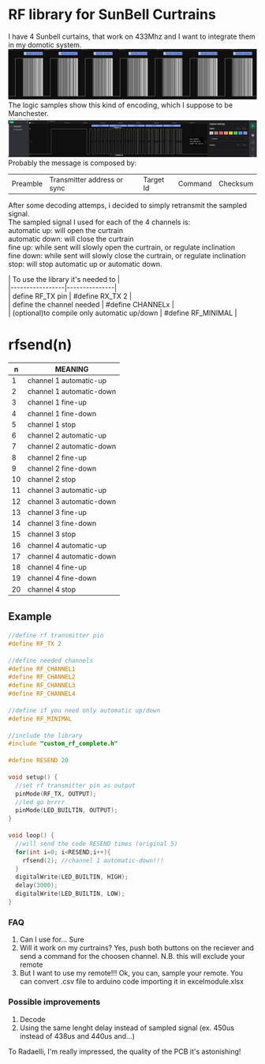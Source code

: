 # RF library for SunBell Curtrains

I have 4 Sunbell curtains, that work on 433Mhz and I want to integrate them in my domotic system.  
![](images/multisample.jpg)  
The logic samples show this kind of encoding, which I suppose to be Manchester.  
![](images/singleframe.jpg)  
Probably the message is composed by:  

||||||  
| ------------ | ------------ | ------------ | ------------ | ------------ |  
| Preamble | Transmitter address or sync | Target Id | Command | Checksum |

After some decoding attemps, i decided to simply retransmit the sampled signal.  
The sampled signal I used for each of the 4 channels is:   
automatic up: will open the curtrain  
automatic down: will close the curtrain  
fine up: while sent will slowly open the curtrain, or regulate inclination  
fine down: while sent will slowly close the curtrain, or regulate inclination  
stop: will stop automatic up or automatic down.  

| To use the library it's needed to |  
|-----------------|---------------|  
| define RF_TX pin  | #define RX_TX 2 |  
| define the channel needed  |  #define CHANNELx |  
| (optional)to compile only automatic up/down | #define RF_MINIMAL | 

# rfsend(n)

|n |  MEANING
| ------------ | ------------ |
| 1 |  channel 1 automatic-up
| 2 | channel 1 automatic-down
 |3 |channel 1 fine-up
 |4 |  channel 1 fine-down
 |5 |  channel 1 stop
 |6 | channel 2 automatic-up
 |7 |  channel 2 automatic-down
 |8 |  channel 2 fine-up
 |9 |  channel 2 fine-down
 |10|  channel 2 stop
 |11|  channel 3 automatic-up
 |12| channel 3 automatic-down
 |13|  channel 3 fine-up
 |14| channel 3 fine-down
 |15|  channel 3 stop
 |16|  channel 4 automatic-up
 |17|  channel 4 automatic-down
 |18|  channel 4 fine-up
 |19|  channel 4 fine-down
 |20|  channel 4 stop


## Example
```c
//define rf transmitter pin
#define RF_TX 2

//define needed channels
#define RF_CHANNEL1
#define RF_CHANNEL2
#define RF_CHANNEL3
#define RF_CHANNEL4

//define if you need only automatic up/down
#define RF_MINIMAL

//include the library
#include "custom_rf_complete.h"

#define RESEND 20

void setup() {
  //set rf transmitter pin as output
  pinMode(RF_TX, OUTPUT);
  //led go brrrr
  pinMode(LED_BUILTIN, OUTPUT);
}

void loop() {
  //will send the code RESEND times (original 5)
  for(int i=0; i<RESEND;i++){
    rfsend(2); //channel 1 automatic-down!!!
  }
  digitalWrite(LED_BUILTIN, HIGH);
  delay(3000);
  digitalWrite(LED_BUILTIN, LOW);
}
```
### FAQ
1) Can I use for... Sure  
2) Will it work on my curtrains? Yes, push both buttons on the reciever and send a command for the choosen channel.   N.B. this will exclude your remote  
3) But I want to use my remote!!! Ok, you can, sample your remote. You can convert .csv file to arduino code importing it in excelmodule.xlsx

### Possible improvements
1) Decode  
2) Using the same lenght delay instead of sampled signal (ex. 450us instead of 438us and 440us and...)

  To Radaelli, I'm really impressed, the quality of the PCB it's astonishing! 
